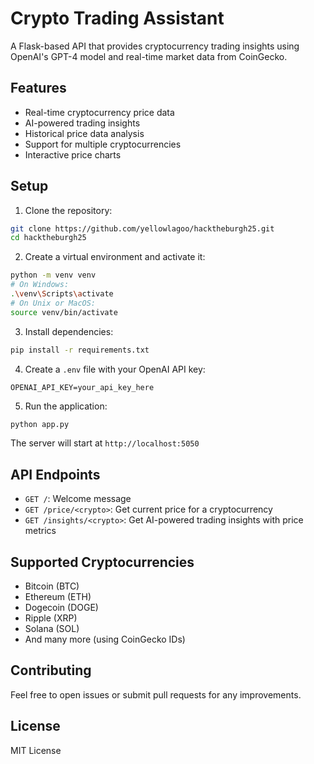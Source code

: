 # Crypto Trading Assistant

A Flask-based API that provides cryptocurrency trading insights using OpenAI's GPT-4 model and real-time market data from CoinGecko.

## Features

- Real-time cryptocurrency price data
- AI-powered trading insights
- Historical price data analysis
- Support for multiple cryptocurrencies
- Interactive price charts

## Setup

1. Clone the repository:
```bash
git clone https://github.com/yellowlagoo/hacktheburgh25.git
cd hacktheburgh25
```

2. Create a virtual environment and activate it:
```bash
python -m venv venv
# On Windows:
.\venv\Scripts\activate
# On Unix or MacOS:
source venv/bin/activate
```

3. Install dependencies:
```bash
pip install -r requirements.txt
```

4. Create a `.env` file with your OpenAI API key:
```
OPENAI_API_KEY=your_api_key_here
```

5. Run the application:
```bash
python app.py
```

The server will start at `http://localhost:5050`

## API Endpoints

- `GET /`: Welcome message
- `GET /price/<crypto>`: Get current price for a cryptocurrency
- `GET /insights/<crypto>`: Get AI-powered trading insights with price metrics

## Supported Cryptocurrencies

- Bitcoin (BTC)
- Ethereum (ETH)
- Dogecoin (DOGE)
- Ripple (XRP)
- Solana (SOL)
- And many more (using CoinGecko IDs)

## Contributing

Feel free to open issues or submit pull requests for any improvements.

## License

MIT License 